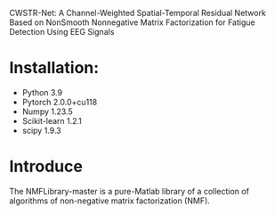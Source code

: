 CWSTR-Net: A Channel-Weighted Spatial-Temporal Residual Network
Based on NonSmooth Nonnegative Matrix Factorization for Fatigue
Detection Using EEG Signals

# Installation:
* Python 3.9
* Pytorch 2.0.0+cu118
* Numpy  1.23.5
* Scikit-learn  1.2.1
* scipy  1.9.3

# Introduce
The NMFLibrary-master is a pure-Matlab library of a collection of algorithms of non-negative matrix factorization (NMF). 

